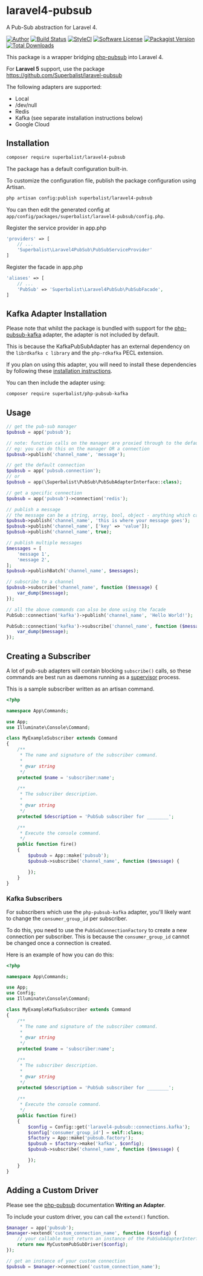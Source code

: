 # laravel4-pubsub

A Pub-Sub abstraction for Laravel 4.

[![Author](http://img.shields.io/badge/author-@superbalist-blue.svg?style=flat-square)](https://twitter.com/superbalist)
[![Build Status](https://img.shields.io/travis/Superbalist/laravel4-pubsub/master.svg?style=flat-square)](https://travis-ci.org/Superbalist/laravel4-pubsub)
[![StyleCI](https://styleci.io/repos/67781155/shield?branch=master)](https://styleci.io/repos/67781155)
[![Software License](https://img.shields.io/badge/license-MIT-brightgreen.svg?style=flat-square)](LICENSE)
[![Packagist Version](https://img.shields.io/packagist/v/superbalist/laravel4-pubsub.svg?style=flat-square)](https://packagist.org/packages/superbalist/laravel4-pubsub)
[![Total Downloads](https://img.shields.io/packagist/dt/superbalist/laravel4-pubsub.svg?style=flat-square)](https://packagist.org/packages/superbalist/laravel4-pubsub)

This package is a wrapper bridging [php-pubsub](https://github.com/Superbalist/php-pubsub) into Laravel 4.

For **Laravel 5** support, use the package https://github.com/Superbalist/laravel-pubsub

The following adapters are supported:
* Local
* /dev/null
* Redis
* Kafka (see separate installation instructions below)
* Google Cloud

## Installation

```bash
composer require superbalist/laravel4-pubsub
```

The package has a default configuration built-in.

To customize the configuration file, publish the package configuration using Artisan.
```bash
php artisan config:publish superbalist/laravel4-pubsub
```

You can then edit the generated config at `app/config/packages/superbalist/laravel4-pubsub/config.php`.

Register the service provider in app.php
```php
'providers' => [
    // ...
    'Superbalist\Laravel4PubSub\PubSubServiceProvider'
]
```

Register the facade in app.php
```php
'aliases' => [
    // ...
    'PubSub' => 'Superbalist\Laravel4PubSub\PubSubFacade',
]
```

## Kafka Adapter Installation

Please note that whilst the package is bundled with support for the [php-pubsub-kafka](https://github.com/Superbalist/php-pubsub-kafka)
adapter, the adapter is not included by default.

This is because the KafkaPubSubAdapter has an external dependency on the `librdkafka c library` and the `php-rdkafka`
PECL extension.

If you plan on using this adapter, you will need to install these dependencies by following these [installation instructions](https://github.com/Superbalist/php-pubsub-kafka).

You can then include the adapter using:
```bash
composer require superbalist/php-pubsub-kafka
```

## Usage

```php
// get the pub-sub manager
$pubsub = app('pubsub');

// note: function calls on the manager are proxied through to the default connection
// eg: you can do this on the manager OR a connection
$pubsub->publish('channel_name', 'message');

// get the default connection
$pubsub = app('pubsub.connection');
// or
$pubsub = app(\Superbalist\PubSub\PubSubAdapterInterface::class);

// get a specific connection
$pubsub = app('pubsub')->connection('redis');

// publish a message
// the message can be a string, array, bool, object - anything which can be json encoded
$pubsub->publish('channel_name', 'this is where your message goes');
$pubsub->publish('channel_name', ['key' => 'value']);
$pubsub->publish('channel_name', true);

// publish multiple messages
$messages = [
    'message 1',
    'message 2',
];
$pubsub->publishBatch('channel_name', $messages);

// subscribe to a channel
$pubsub->subscribe('channel_name', function ($message) {
    var_dump($message);
});

// all the above commands can also be done using the facade
PubSub::connection('kafka')->publish('channel_name', 'Hello World!');

PubSub::connection('kafka')->subscribe('channel_name', function ($message) {
    var_dump($message);
});
```

## Creating a Subscriber

A lot of pub-sub adapters will contain blocking `subscribe()` calls, so these commands are best run as daemons running
as a [supervisor](http://supervisord.org) process.

This is a sample subscriber written as an artisan command.
```php
<?php

namespace App\Commands;

use App;
use Illuminate\Console\Command;

class MyExampleSubscriber extends Command
{
    /**
     * The name and signature of the subscriber command.
     *
     * @var string
     */
    protected $name = 'subscriber:name';

    /**
     * The subscriber description.
     *
     * @var string
     */
    protected $description = 'PubSub subscriber for ________';

    /**
     * Execute the console command.
     */
    public function fire()
    {
        $pubsub = App::make('pubsub');
        $pubsub->subscribe('channel_name', function ($message) {

        });
    }
}
```

### Kafka Subscribers ###

For subscribers which use the `php-pubsub-kafka` adapter, you'll likely want to change the `consumer_group_id` per
subscriber.

To do this, you need to use the `PubSubConnectionFactory` to create a new connection per subscriber.  This is because
the `consumer_group_id` cannot be changed once a connection is created.

Here is an example of how you can do this:

```php
<?php

namespace App\Commands;

use App;
use Config;
use Illuminate\Console\Command;

class MyExampleKafkaSubscriber extends Command
{
    /**
     * The name and signature of the subscriber command.
     *
     * @var string
     */
    protected $name = 'subscriber:name';

    /**
     * The subscriber description.
     *
     * @var string
     */
    protected $description = 'PubSub subscriber for ________';

    /**
     * Execute the console command.
     */
    public function fire()
    {
        $config = Config::get('laravel4-pubsub::connections.kafka');
        $config['consumer_group_id'] = self::class;
        $factory = App::make('pubsub.factory');
        $pubsub = $factory->make('kafka', $config);
        $pubsub->subscribe('channel_name', function ($message) {

        });
    }
}
```

## Adding a Custom Driver

Please see the [php-pubsub](https://github.com/Superbalist/php-pubsub) documentation  **Writing an Adapter**.

To include your custom driver, you can call the `extend()` function.

```php
$manager = app('pubsub');
$manager->extend('custom_connection_name', function ($config) {
    // your callable must return an instance of the PubSubAdapterInterface
    return new MyCustomPubSubDriver($config);
});

// get an instance of your custom connection
$pubsub = $manager->connection('custom_connection_name');
```